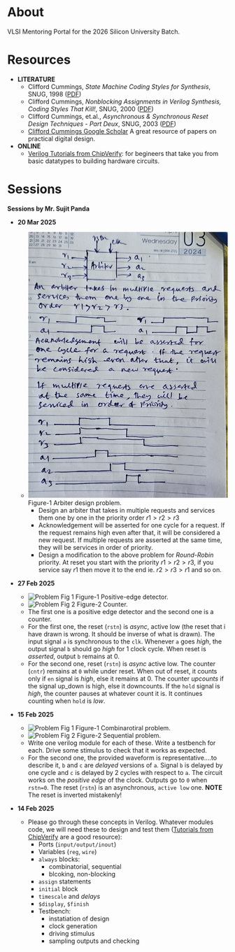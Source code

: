 # About
VLSI Mentoring Portal for the 2026 Silicon University Batch.

# Resources

- **LITERATURE**
  - Clifford Cummings, _State Machine Coding Styles for Synthesis_, SNUG, 1998 ([PDF](media/CummingsSNUG1998SJ_FSM.pdf))
  - Clifford Cummings, _Nonblocking Assignments in Verilog Synthesis, Coding Styles That Kill!_, SNUG, 2000 ([PDF](media/CummingsSNUG2000SJ_NBA.pdf))
  - Clifford Cummings, et.al., _Asynchronous & Synchronous Reset Design Techniques - Part Deux_, SNUG, 2003 ([PDF](media/CummingsSNUG2003Boston_Resets.pdf))
  - [Clifford Cummings Google Scholar](https://scholar.google.com/citations?user=j53P4MQAAAAJ&hl=en&oi=ao) A great resource of papers on practical digital design.
- **ONLINE**
  - [Verilog Tutorials from ChipVerify](https://www.chipverify.com/tutorials/verilog): for begineers that take you from basic datatypes to building hardware circuits.


# Sessions

**Sessions by Mr. Sujit Panda**
- **20 Mar 2025**
  - ![Problem Fig 1](media/2025-0320-Problem-Fig-1.jpeg)  Figure-1 Arbiter design problem.
    - Design an arbiter that takes in multiple requests and services them one by one in the priority order $r1 > r2 > r3$
    - Acknowledgement will be asserted for one cycle for a request. If the request remains high even after that, it will be considered a new request. If multiple requests are asserted at the same time, they will be services in order of priority.
    - Design a modification to the above problem for _Round-Robin_ priority. At reset you start with the priority $r1 > r2 > r3$, if you service say $r1$ then move it to the end ie. $r2 > r3 > r1$ and so on. 

- **27 Feb 2025**
  - ![Problem Fig 1](media/2025-0227-Problem-Fig-1.jpeg)  Figure-1 Positive-edge detector.
  - ![Problem Fig 2](media/2025-0227-Problem-Fig-2.jpeg)  Figure-2 Counter.
  - The first one is a positive edge detector and the second one is a counter.
  - For the first one, the reset (`rstn`) is _async_, active low (the reset that i have drawn is wrong. It should be inverse of what is drawn). The input signal `a` is synchronous to the `clk`. Whenever `a` goes _high_, the output signal `b` should go _high_ for 1 clock cycle. When reset is _asserted_, output `b` remains at 0.
  - For the second one, reset (`rstn`) is _async_ active low.  The counter (`cntr`) remains at `0`  while under reset. When out of reset, it counts only if `en` signal is _high_, else it remains at 0. The counter _upcounts_ if the signal up_down is high, else it downcounts. If the `hold` signal is _high_, the counter pauses at whatever count it is. It continues counting when `hold` is _low_.

- **15 Feb 2025**
  - ![Problem Fig 1](media/2025-0215-Problem-Fig-1.jpeg)  Figure-1 Combinarotiral problem.
  - ![Problem Fig 2](media/2025-0215-Problem-Fig-2.jpeg)  Figure-2 Sequential problem.
  - Write one verilog module for each of these. Write a testbench for each. Drive some stimulus to check that it works as expected.
  - For the second one, the provided waveform is representative....to describe it, `b` and `c` are _delayed_ versions of `a`. Signal `b` is delayed by one cycle and `c` is delayed by 2 cycles with respect to `a`. The circuit works on the _positive edge_ of the clock. Outputs go to `0` when `rstn=0`. The reset (`rstn`) is an asynchronous, `active low` one. **NOTE** The reset is inverted mistakenly!
    
- **14 Feb 2025**
  - Please go through these concepts in Verilog. Whatever modules code, we will need these to design and test them ([Tutorials from ChipVerify](https://www.chipverify.com/tutorials/verilog) are a good resource):
    - Ports (`input/output/inout`)
    - Variables (`reg`, `wire`)
    - `always` blocks:
      - combinatorial, sequential
      - blcoking, non-blocking
    - `assign` statements
    - `initial` block
    - `timescale` and _delays_
    - `$display`, `$finish`
    - Testbench:
      - instatiation of design
      - clock generation
      - driving stimulus
      - sampling outputs and checking
